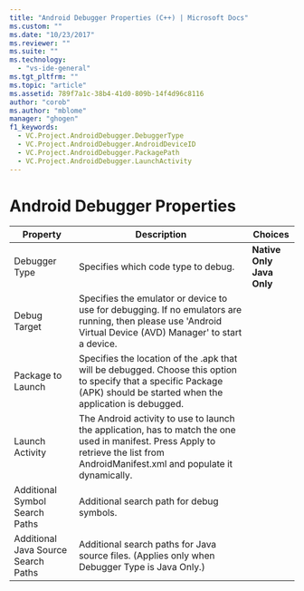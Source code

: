 ```yaml
---
title: "Android Debugger Properties (C++) | Microsoft Docs"
ms.custom: ""
ms.date: "10/23/2017"
ms.reviewer: ""
ms.suite: ""
ms.technology: 
  - "vs-ide-general"
ms.tgt_pltfrm: ""
ms.topic: "article"
ms.assetid: 789f7a1c-38b4-41d0-809b-14f4d96c8116
author: "corob"
ms.author: "mblome"
manager: "ghogen"
f1_keywords:
  - VC.Project.AndroidDebugger.DebuggerType
  - VC.Project.AndroidDebugger.AndroidDeviceID
  - VC.Project.AndroidDebugger.PackagePath
  - VC.Project.AndroidDebugger.LaunchActivity
---
```


# Android Debugger Properties

Property | Description | Choices
--- | ---| ---
Debugger Type | Specifies which code type to debug. | **Native Only**<br>**Java Only**<br>
Debug Target | Specifies the emulator or device to use for debugging. If no emulators are running, then please use 'Android Virtual Device (AVD) Manager' to start a device.
Package to Launch | Specifies the location of the .apk that will be debugged. Choose this option to specify that a specific Package (APK) should be started when the application is debugged.
Launch Activity | The Android activity to use to launch the application, has to match the one used in manifest. Press Apply to retrieve the list from AndroidManifest.xml and populate it dynamically.
Additional Symbol Search Paths | Additional search path for debug symbols.
Additional Java Source Search Paths | Additional search paths for Java source files. (Applies only when Debugger Type is Java Only.)

